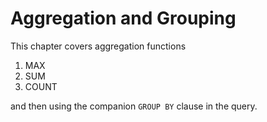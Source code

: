 # Aggregation and Grouping

This chapter covers aggregation functions

1. MAX
1. SUM
1. COUNT

and then using the companion `GROUP BY` clause in the query.